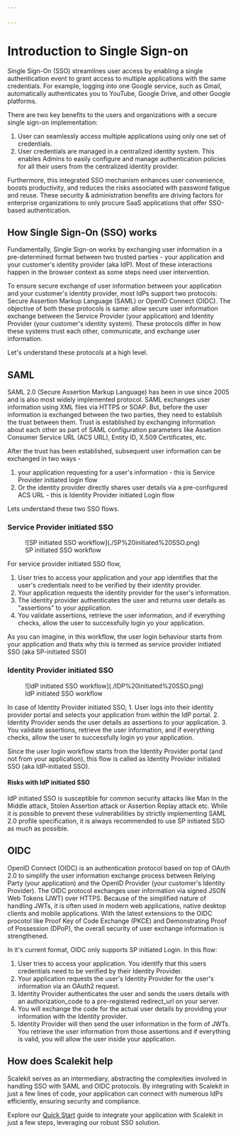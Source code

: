 ```yaml
---

---
```

# Introduction to Single Sign-on

Single Sign-On (SSO) streamlines user access by enabling a single authentication event to grant access to multiple applications with the same credentials. For example, logging into one Google service, such as Gmail, automatically authenticates you to YouTube, Google Drive, and other Google platforms. 

There are two key benefits to the users and organizations with a secure single sign-on implementation:
1) User can seamlessly access multiple applications using only one set of credentials. 
2) User credentials are managed in a centralized identity system. This enables Admins to easily configure and manage authentication policies for all their users from the centralized identity provider. 

Furthermore, this integrated SSO mechanism enhances user convenience, boosts productivity, and reduces the risks associated with password fatigue and reuse. These security & administration benefits are driving factors for enterprise organizations to only procure SaaS applications that offer SSO-based authentication. 

## How Single Sign-On (SSO) works

Fundamentally, Single Sign-on works by exchanging user information in a pre-determined format between two trusted parties - your application and your customer's identity provider (aka IdP). Most of these interactions happen in the browser context as some steps need user intervention. 

<!-- <Single Sign-on Image>
<Application <==> Identity Provider> -->

To ensure secure exchange of user information between your application and your customer's identity provider, most IdPs support two protocols: Secure Assertion Markup Language (SAML) or OpenID Connect (OIDC). The objective of both these protocols is same: allow secure user information exchange between the Service Provider (your application) and Identity Provider (your customer's identity system). These protocols differ in how these systems trust each other, communicate, and exchange user information.

Let's understand these protocols at a high level.

## SAML

SAML 2.0 (Secure Assertion Markup Language) has been in use since 2005 and is also most widely implemented protocol. SAML exchanges user information using XML files via HTTPS or SOAP. But, before the user information is exchanged between the two parties, they need to establish the trust between them. Trust is established by exchanging information about each other as part of SAML configuration parameters like Assetion Consumer Service URL (ACS URL), Entity ID, X.509 Certificates, etc. 

After the trust has been established, subsequent user information can be exchanged in two ways - 
1) your application requesting for a user's information - this is Service Provider initiated login flow
2) Or the identity provider directly shares user details via a pre-configured ACS URL - this is Identity Provider initiated Login flow

Lets understand these two SSO flows.

### Service Provider initiated SSO
<figure>![SP initiated SSO workflow](./SP%20initiated%20SSO.png)
<figcaption>SP initiated SSO workflow</figcaption></figure>

For service provider initiated SSO flow, 
1. User tries to access your application and your app identifies that the user's credentials need to be verified by their identity provider. 
2. Your application requests the identity provider for the user's information. 
3. The identity provider authenticates the user and returns user details as "assertions" to your application.
4. You validate assertions, retrieve the user information, and if everything checks, allow the user to successfully login yo your application.

As you can imagine, in this workflow, the user login behaviour starts from your application and thats why this is termed as service provider initiated SSO (aka SP-initiated SSO)


### Identity Provider initiated SSO
<figure>![IdP initiated SSO workflow](./IDP%20initiated%20SSO.png)
<figcaption>IdP initiated SSO workflow</figcaption></figure>
In case of Identity Provider initiated SSO, 
1. User logs into their identity provider portal and selects your application from within the IdP portal.
2. Identity Provider sends the user details as assertions to your application.
3. You validate assertions, retrieve the user information, and if everything checks, allow the user to successfully login yo your application.

Since the user login workflow starts from the Identity Provider portal (and not from your application), this flow is called as Identity Provider initiated SSO (aka IdP-initiated SSO).

#### Risks with IdP initiated SSO
IdP initiated SSO is susceptible for common security attacks like Man In the Middle attack, Stolen Assertion attack or Assertion Replay attack etc. While it is possible to prevent these vulnerabilities by strictly implementing SAML 2.0 profile specification, it is always recommended to use SP initiated SSO as much as possible.

## OIDC

OpenID Connect (OIDC) is an authentication protocol based on top of OAuth 2.0 to simplify the user information exchange process between Relying Party (your application) and the OpenID Provider (your customer's Identity Provider). The OIDC protocol exchanges user information via signed JSON Web Tokens (JWT) over HTTPS. Because of the simplified nature of handling JWTs, it is often used in modern web applications, native desktop clients and mobile applications. With the latest extensions to the OIDC procotol like Proof Key of Code Exchange (PKCE) and Demonstrating Proof of Possession (DPoP), the overall security of user exchange information is strengthened.

In it's current format, OIDC only supports SP initiated Login. In this flow: 

1. User tries to access your application. You identify that this users credentials need to be verified by their Identity Provider. 
2. Your application requests the user's Identity Provider for the user's information via an OAuth2 request.
3. Identity Provider authenticates the user and sends the users details with an authorization_code to a pre-registered redirect_url on your server.
4. You will exchange the code for the actual user details by providing your information with the Identity provider. 
5. Identity Provider will then send the user information in the form of JWTs. You retrieve the user information from those assertions and if everything is valid, you will allow the user inside your application.

## How does Scalekit help

Scalekit serves as an intermediary, abstracting the complexities involved in handling SSO with SAML and OIDC protocols. By integrating with Scalekit in just a few lines of code, your application can connect with numerous IdPs efficiently, ensuring security and compliance. 

Explore our [Quick Start](/docs/single-sign-on/quickstart-sso.md) guide to integrate your application with Scalekit in just a few steps, leveraging our robust SSO solution.
